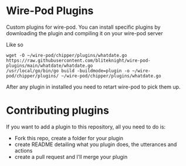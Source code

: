 # Wire-Pod Plugins
Custom plugins for wire-pod. You can install specific plugins by downloading the plugin and compiling it on your wire-pod server

Like so
```
wget -O ~/wire-pod/chipper/plugins/whatdate.go https://raw.githubusercontent.com/bliteknight/wire-pod-plugins/main/whatdate/whatdate.go
/usr/local/go/bin/go build -buildmode=plugin -o ~/wire-pod/chipper/plugins/ ~/wire-pod/chipper/plugins/whatdate.go 
```

After any plugin in installed you need to retart wire-pod to pick them up.

# Contributing plugins
If you want to add a plugin to this repository, all you need to do is:
* Fork this repo, create a folder for your plugin
* create README detailing what you plugin does, the utterances and actions
* create a pull request and I'll merge your plugin
